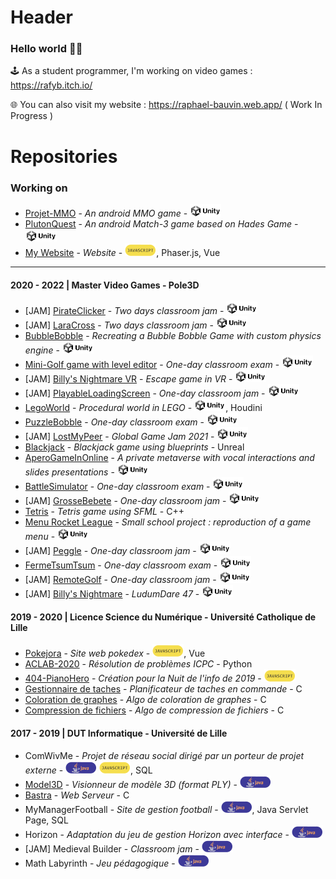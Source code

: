 # Header

### Hello world 👋🤓 

🕹️ As a student programmer, I'm working on video games : https://rafyb.itch.io/

🌐 You can also visit my website : https://raphael-bauvin.web.app/ ( Work In Progress )


# Repositories

### Working on

* [Projet-MMO](https://github.com/Rafyb/Projet-MMO) - *An android MMO game* - ![Unity](https://github.com/Rafyb/Rafyb/blob/main/unity.png)
* [PlutonQuest](https://github.com/Rafyb/PlutonQuest) - *An android Match-3 game based on Hades Game* - ![Unity](https://github.com/Rafyb/Rafyb/blob/main/unity.png)
* [My Website](https://github.com/Rafyb/Rafyb.github.io) - *Website* - ![Javascript](https://github.com/Rafyb/Rafyb/blob/main/js.png), Phaser.js, Vue

---

#### 2020 - 2022 | Master Video Games - Pole3D

* [JAM] [PirateClicker](https://github.com/Rafyb/PirateClicker) - *Two days classroom jam* - ![Unity](https://github.com/Rafyb/Rafyb/blob/main/unity.png)
* [JAM] [LaraCross](https://github.com/Rafyb/Jam_MetroCross) - *Two days classroom jam* - ![Unity](https://github.com/Rafyb/Rafyb/blob/main/unity.png)
* [BubbleBobble](https://github.com/Rafyb/ctp-Custom2DPhysics) - *Recreating a Bubble Bobble Game with custom physics engine* - ![Unity](https://github.com/Rafyb/Rafyb/blob/main/unity.png)
* [Mini-Golf game with level editor](https://github.com/Rafyb/ctp-MiniGolf) - *One-day classroom exam* - ![Unity](https://github.com/Rafyb/Rafyb/blob/main/unity.png)
* [JAM] [Billy's Nightmare VR](https://github.com/Milawy/Billy-s-Nightmare-VR-XPerience) - *Escape game in VR* - ![Unity](https://github.com/Rafyb/Rafyb/blob/main/unity.png) 
* [JAM] [PlayableLoadingScreen](https://github.com/Rafyb/jam-LoadingScreen) - *One-day classroom jam* - ![Unity](https://github.com/Rafyb/Rafyb/blob/main/unity.png) 
* [LegoWorld](https://github.com/Rafyb/LegoWorld) - *Procedural world in LEGO* - ![Unity](https://github.com/Rafyb/Rafyb/blob/main/unity.png), Houdini
* [PuzzleBobble](https://github.com/Rafyb/ctp-PuzzleBobble) - *One-day classroom exam* - ![Unity](https://github.com/Rafyb/Rafyb/blob/main/unity.png)
* [JAM] [LostMyPeer](https://github.com/Rafyb/jam-LostMyPeer) - *Global Game Jam 2021* - ![Unity](https://github.com/Rafyb/Rafyb/blob/main/unity.png)
* [Blackjack](https://github.com/Rafyb/blackjack_unreal) - *Blackjack game using blueprints* - Unreal
* [AperoGameInOnline](https://github.com/Rafyb/AperoGameInOnline) - *A private metaverse with vocal interactions and slides presentations* - ![Unity](https://github.com/Rafyb/Rafyb/blob/main/unity.png)
* [BattleSimulator](https://github.com/Rafyb/ctp-BattleSimulator) - *One-day classroom exam* - ![Unity](https://github.com/Rafyb/Rafyb/blob/main/unity.png)
* [JAM] [GrosseBebete](https://github.com/Rafyb/jam-GrosseBebete) - *One-day classroom jam* - ![Unity](https://github.com/Rafyb/Rafyb/blob/main/unity.png)
* [Tetris](https://github.com/Rafyb/Tetris_CPP) - *Tetris game using SFML* - C++
* [Menu Rocket League](https://github.com/Rafyb/jam-MenuRocketLeague) - *Small school project : reproduction of a game menu* - ![Unity](https://github.com/Rafyb/Rafyb/blob/main/unity.png)
* [JAM] [Peggle](https://github.com/Rafyb/jam-peggle) - *One-day classroom jam* - ![Unity](https://github.com/Rafyb/Rafyb/blob/main/unity.png)
* [FermeTsumTsum](https://github.com/Rafyb/ctp-FermeTsumTsum) - *One-day classroom exam* - ![Unity](https://github.com/Rafyb/Rafyb/blob/main/unity.png)
* [JAM] [RemoteGolf](https://github.com/Rafyb/jam-RemoteGolf) - *One-day classroom jam* - ![Unity](https://github.com/Rafyb/Rafyb/blob/main/unity.png)
* [JAM] [Billy's Nightmare](https://github.com/Rafyb/jam-BillysNightmare) - *LudumDare 47* - ![Unity](https://github.com/Rafyb/Rafyb/blob/main/unity.png)

#### 2019 - 2020 | Licence Science du Numérique - Université Catholique de Lille

* [Pokejora](https://github.com/Rafyb/Pokejora) - *Site web pokedex* - ![Javascript](https://github.com/Rafyb/Rafyb/blob/main/js.png), Vue
* [ACLAB-2020](https://github.com/Rafyb/ACLAB-2020) - *Résolution de problèmes ICPC* - Python
* [404-PianoHero](https://github.com/Rafyb/404-PianoHero) - *Création pour la Nuit de l'info de 2019* - ![Javascript](https://github.com/Rafyb/Rafyb/blob/main/js.png)
* [Gestionnaire de taches](https://github.com/Rafyb/Gestionnaire_taches) - *Planificateur de taches en commande* - C
* [Coloration de graphes](https://github.com/Rafyb/Coloration_graphes) - *Algo de coloration de graphes* - C
* [Compression de fichiers](https://github.com/Rafyb/Transformation_de_Fourier) - *Algo de compression de fichiers* - C

#### 2017 - 2019 | DUT Informatique - Université de Lille

* ComWivMe - *Projet de réseau social dirigé par un porteur de projet externe* - ![Java](https://github.com/Rafyb/Rafyb/blob/main/java.png) ![Javascript](https://github.com/Rafyb/Rafyb/blob/main/js.png), SQL
* [Model3D](https://github.com/Rafyb/Model3D) - *Visionneur de modèle 3D (format PLY)* - ![Java](https://github.com/Rafyb/Rafyb/blob/main/java.png) 
* [Bastra](https://github.com/Rafyb/Bastra) - *Web Serveur* - C
* MyManagerFootball - *Site de gestion football* - ![Java](https://github.com/Rafyb/Rafyb/blob/main/java.png), Java Servlet Page, SQL
* Horizon - *Adaptation du jeu de gestion Horizon avec interface* - ![Java](https://github.com/Rafyb/Rafyb/blob/main/java.png)
* [JAM] Medieval Builder - *Classroom jam* - ![Java](https://github.com/Rafyb/Rafyb/blob/main/java.png)
* Math Labyrinth - *Jeu pédagogique* - ![Java](https://github.com/Rafyb/Rafyb/blob/main/java.png)
